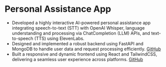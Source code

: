 # Personal Assistance App

- Developed a highly interactive AI-powered personal assistance app integrating speech-to-text (STT) with OpenAI Whisper, language understanding and processing via ChatCompletion (LLM) APIs, and text-to-speech (TTS) using ElevenLabs.
- Designed and implemented a robust backend using FastAPI and MongoDB to handle user data and request processing efficiently. [GitHub](https://github.com/SanhyewNg/API.SanAI)
- Built a responsive and dynamic frontend using React and TailwindCSS, delivering a seamless user experience across platforms. [GitHub](https://github.com/SanhyewNg/Web.SanAI)

